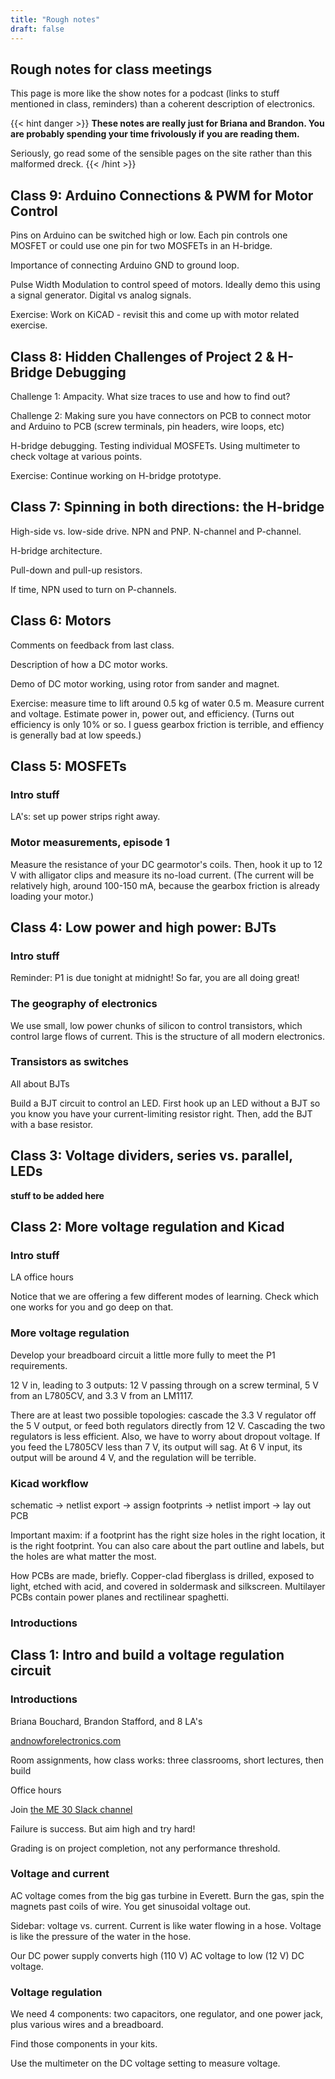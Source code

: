 ```yaml
---
title: "Rough notes"
draft: false
---
```

## Rough notes for class meetings

This page is more like the show notes for a podcast (links to stuff mentioned in class, reminders) than a coherent description of electronics.

{{< hint danger >}}
**These notes are really just for Briana and Brandon. You are probably spending your time frivolously if you are reading them.**

Seriously, go read some of the sensible pages on the site rather than this malformed dreck.
{{< /hint >}}

## Class 9: Arduino Connections & PWM for Motor Control

Pins on Arduino can be switched high or low. Each pin controls one MOSFET or could use one pin for two MOSFETs in an H-bridge. 

Importance of connecting Arduino GND to ground loop. 

Pulse Width Modulation to control speed of motors. Ideally demo this using a signal generator. Digital vs analog signals.

Exercise: Work on KiCAD - revisit this and come up with motor related exercise. 

## Class 8: Hidden Challenges of Project 2 & H-Bridge Debugging

Challenge 1: Ampacity. What size traces to use and how to find out? 

Challenge 2: Making sure you have connectors on PCB to connect motor and Arduino to PCB (screw terminals, pin headers, wire loops, etc)

H-bridge debugging. Testing individual MOSFETs. Using multimeter to check voltage at various points. 

Exercise: Continue working on H-bridge prototype.

## Class 7: Spinning in both directions: the H-bridge

High-side vs. low-side drive. NPN and PNP. N-channel and P-channel.

H-bridge architecture.

Pull-down and pull-up resistors.

If time, NPN used to turn on P-channels.

## Class 6: Motors

Comments on feedback from last class.

Description of how a DC motor works.

Demo of DC motor working, using rotor from sander and magnet.

Exercise: measure time to lift around 0.5 kg of water 0.5 m. Measure current and voltage. Estimate power in, power out, and efficiency. (Turns out efficiency is only 10% or so. I guess gearbox friction is terrible, and effiency is generally bad at low speeds.)

## Class 5: MOSFETs

### Intro stuff

LA's: set up power strips right away.

### Motor measurements, episode 1

Measure the resistance of your DC gearmotor's coils. Then, hook it up to 12 V with alligator clips and measure its no-load current. (The current will be relatively high, around 100-150 mA, because the gearbox friction is already loading your motor.)

## Class 4: Low power and high power: BJTs

### Intro stuff

Reminder: P1 is due tonight at midnight! So far, you are all doing great!

### The geography of electronics

We use small, low power chunks of silicon to control transistors, which control large flows of current. This is the structure of all modern electronics.

### Transistors as switches

All about BJTs

Build a BJT circuit to control an LED. First hook up an LED without a BJT so you know you have your current-limiting resistor right. Then, add the BJT with a base resistor.

## Class 3: Voltage dividers, series vs. parallel, LEDs

**stuff to be added here**

## Class 2: More voltage regulation and Kicad

### Intro stuff

LA office hours

Notice that we are offering a few different modes of learning. Check which one works for you and go deep on that.

### More voltage regulation

Develop your breadboard circuit a little more fully to meet the P1 requirements.

12 V in, leading to 3 outputs: 12 V passing through on a screw terminal, 5 V from an L7805CV, and 3.3 V from an LM1117.

There are at least two possible topologies: cascade the 3.3 V regulator off the 5 V output, or feed both regulators directly from 12 V. Cascading the two regulators is less efficient. Also, we have to worry about dropout voltage. If you feed the L7805CV less than 7 V, its output will sag. At 6 V input, its output will be around 4 V, and the regulation will be terrible.

### Kicad workflow

schematic -> netlist export -> assign footprints -> netlist import -> lay out PCB

Important maxim: if a footprint has the right size holes in the right location, it is the right footprint. You can also care about the part outline and labels, but the holes are what matter the most.

How PCBs are made, briefly. Copper-clad fiberglass is drilled, exposed to light, etched with acid, and covered in soldermask and silkscreen. Multilayer PCBs contain power planes and rectilinear spaghetti.

### Introductions

## Class 1: Intro and build a voltage regulation circuit

### Introductions

Briana Bouchard, Brandon Stafford, and 8 LA's

[andnowforelectronics.com](http://andnowforelectronics.com)

Room assignments, how class works: three classrooms, short lectures, then build

Office hours

Join [the ME 30 Slack channel](https://tufts-me30.slack.com/)

Failure is success. But aim high and try hard!

Grading is on project completion, not any performance threshold.

### Voltage and current

AC voltage comes from the big gas turbine in Everett. Burn the gas, spin the magnets past coils of wire. You get sinusoidal voltage out.

Sidebar: voltage vs. current. Current is like water flowing in a hose. Voltage is like the pressure of the water in the hose.

Our DC power supply converts high (110 V) AC voltage to low (12 V) DC voltage.

### Voltage regulation

We need 4 components: two capacitors, one regulator, and one power jack, plus various wires and a breadboard.

Find those components in your kits.

Use the multimeter on the DC voltage setting to measure voltage.
